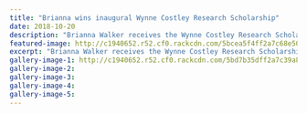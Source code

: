 ```yaml
---
title: "Brianna wins inaugural Wynne Costley Research Scholarship"
date: 2018-10-20
description: "Brianna Walker receives the Wynne Costley Research Scholarship award from National Council of Women Whanganui..."
featured-image: http://c1940652.r52.cf0.rackcdn.com/5bcea5f4ff2a7c68e5000692/Brianna-Walker-Wynne-Costley-sch-chron-20-oct.jpg
excerpt: "Brianna Walker receives the Wynne Costley Research Scholarship award from National Council of Women Whanganui branch president Jenny Saywood."
gallery-image-1: http://c1940652.r52.cf0.rackcdn.com/5bd7b35dff2a7c39a800017b/Wynne-C-winners.RCP-25-octjpg.jpg
gallery-image-2: 
gallery-image-3: 
gallery-image-4: 
gallery-image-5: 
---
```

